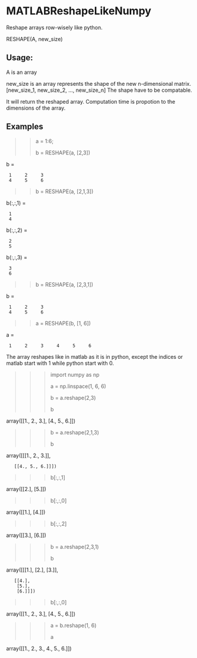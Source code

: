 # MATLABReshapeLikeNumpy
Reshape arrays row-wisely like python.

RESHAPE(A, new_size)
## Usage:
A is an array

new_size is an array represents the shape of the new n-dimensional matrix. [new_size_1, new_size_2, ..., new_size_n]
The shape have to be compatable.

It will return the reshaped array. Computation time is propotion to the dimensions of the array.

## Examples

>> a = 1:6;
>> 
>> b = RESHAPE(a, [2,3])

b =

     1     2     3
     4     5     6

>> b = RESHAPE(a, [2,1,3])

b(:,:,1) =

     1
     4


b(:,:,2) =

     2
     5


b(:,:,3) =

     3
     6

>> b = RESHAPE(a, [2,3,1])

b =

     1     2     3
     4     5     6

>> a = RESHAPE(b, [1, 6])

a =

     1     2     3     4     5     6

>> 

The array reshapes like in matlab as it is in python, except the indices or matlab start with 1 while python start with 0.
>>> import numpy as np
>>> 
>>> a = np.linspace(1, 6, 6)
>>> 
>>> b = a.reshape(2,3)
>>> 
>>> b
>>> 
array([[1., 2., 3.],
       [4., 5., 6.]])
>>> b = a.reshape(2,1,3)
>>> 
>>> b
>>> 
array([[[1., 2., 3.]],

       [[4., 5., 6.]]])
>>> b[:,:,1]
>>> 
array([[2.],
       [5.]])
>>> b[:,:,0]
>>> 
array([[1.],
       [4.]])
>>> b[:,:,2]
>>> 
array([[3.],
       [6.]])
>>> b = a.reshape(2,3,1)
>>> 
>>> b
>>> 
array([[[1.],
        [2.],
        [3.]],

       [[4.],
        [5.],
        [6.]]])
>>> b[:,:,0]
>>> 
array([[1., 2., 3.],
       [4., 5., 6.]])
>>> a = b.reshape(1, 6)
>>> 
>>> a
>>> 
array([[1., 2., 3., 4., 5., 6.]])
>>>
